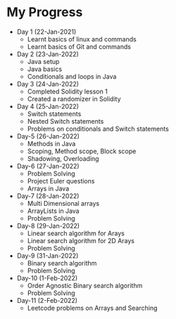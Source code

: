 # My Progress

* Day 1 (22-Jan-2021)
   * Learnt basics of linux and commands
   * Learnt basics of Git and commands
* Day 2 (23-Jan-2022)
   * Java setup 
   * Java basics 
   * Conditionals and loops in Java  
* Day 3 (24-Jan-2022)
   * Completed Solidity lesson 1 
   * Created a randomizer in Solidity 
* Day 4 (25-Jan-2022)
   * Switch statements
   * Nested Switch statements
   * Problems on conditionals and Switch statements
* Day-5 (26-Jan-2022)
    * Methods in Java
    * Scoping, Method scope, Block scope
    * Shadowing, Overloading
* Day-6 (27-Jan-2022)
    * Problem Solving
    * Project Euler questions
    * Arrays in Java
* Day-7 (28-Jan-2022)
    * Multi Dimensional arrays
    * ArrayLists in Java
    * Problem Solving
* Day-8 (29-Jan-2022)
    * Linear search algorithm for Arays
    * Linear search algorithm for 2D Arays
    * Problem Solving
* Day-9 (31-Jan-2022)
    * Binary search algorithm 
    * Problem Solving
* Day-10 (1-Feb-2022)
    * Order Agnostic Binary search algorithm 
    * Problem Solving
* Day-11 (2-Feb-2022)
    * Leetcode problems on Arrays and Searching

